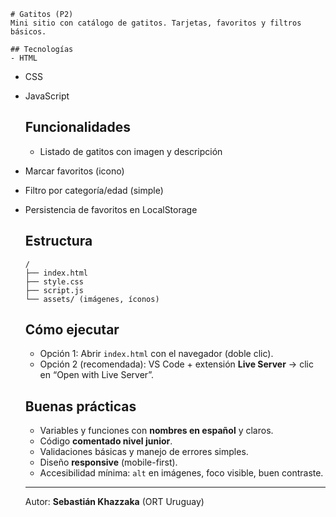     # Gatitos (P2)
    Mini sitio con catálogo de gatitos. Tarjetas, favoritos y filtros básicos.

    ## Tecnologías
    - HTML
- CSS
- JavaScript

    ## Funcionalidades
    - Listado de gatitos con imagen y descripción
- Marcar favoritos (icono)
- Filtro por categoría/edad (simple)
- Persistencia de favoritos en LocalStorage

    ## Estructura
    ```
    /
    ├── index.html
    ├── style.css
    ├── script.js
    └── assets/ (imágenes, íconos)
    ```

    ## Cómo ejecutar
    - Opción 1: Abrir `index.html` con el navegador (doble clic).
    - Opción 2 (recomendada): VS Code + extensión **Live Server** → clic en “Open with Live Server”.

    ## Buenas prácticas
    - Variables y funciones con **nombres en español** y claros.
    - Código **comentado nivel junior**.
    - Validaciones básicas y manejo de errores simples.
    - Diseño **responsive** (mobile-first).
    - Accesibilidad mínima: `alt` en imágenes, foco visible, buen contraste.


    ---
    Autor: **Sebastián Khazzaka** (ORT Uruguay)  
